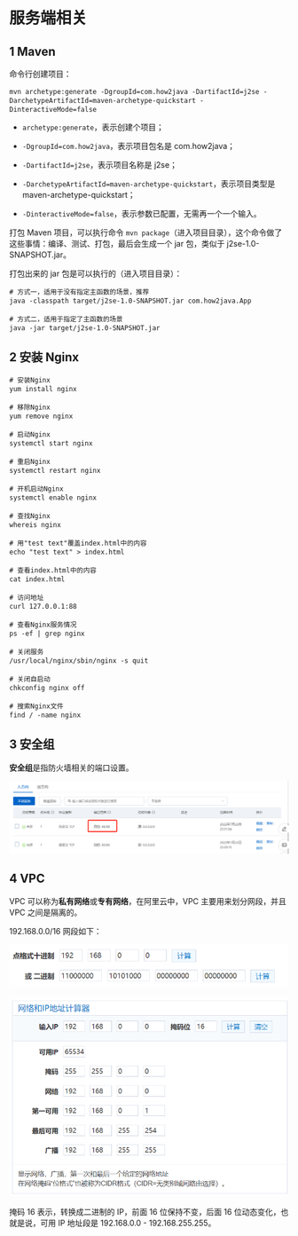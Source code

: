 # 服务端相关

## 1 Maven

命令行创建项目：

```shell
mvn archetype:generate -DgroupId=com.how2java -DartifactId=j2se -DarchetypeArtifactId=maven-archetype-quickstart -DinteractiveMode=false
```

- `archetype:generate`，表示创建个项目；

- `-DgroupId=com.how2java`，表示项目包名是 com.how2java；

- `-DartifactId=j2se`，表示项目名称是 j2se；

- `-DarchetypeArtifactId=maven-archetype-quickstart`，表示项目类型是 maven-archetype-quickstart；

- `-DinteractiveMode=false`，表示参数已配置，无需再一个一个输入。

打包 Maven 项目，可以执行命令 `mvn package`（进入项目目录），这个命令做了这些事情：编译、测试、打包，最后会生成一个 jar 包，类似于 j2se-1.0-SNAPSHOT.jar。

打包出来的 jar 包是可以执行的（进入项目目录）：

```shell
# 方式一，适用于没有指定主函数的场景，推荐
java -classpath target/j2se-1.0-SNAPSHOT.jar com.how2java.App

# 方式二，适用于指定了主函数的场景
java -jar target/j2se-1.0-SNAPSHOT.jar
```

## 2 安装 Nginx

```shell
# 安装Nginx
yum install nginx

# 移除Nginx
yum remove nginx

# 启动Nginx
systemctl start nginx

# 重启Nginx
systemctl restart nginx

# 开机启动Nginx
systemctl enable nginx

# 查找Nginx
whereis nginx

# 用"test text"覆盖index.html中的内容
echo "test text" > index.html

# 查看index.html中的内容
cat index.html

# 访问地址
curl 127.0.0.1:88

# 查看Nginx服务情况
ps -ef | grep nginx

# 关闭服务
/usr/local/nginx/sbin/nginx -s quit

# 关闭自启动
chkconfig nginx off

# 搜索Nginx文件
find / -name nginx
```

## 3 安全组

**安全组**是指防火墙相关的端口设置。

![image-20220722233546025](../images/image-20220722233546025.png)

## 4 VPC

VPC 可以称为**私有网络**或**专有网络**，在阿里云中，VPC 主要用来划分网段，并且 VPC 之间是隔离的。

192.168.0.0/16 网段如下：

![image-20220723002146859](../images/image-20220723002146859.png)

![image-20220723002206135](../images/image-20220723002206135.png)

掩码 16 表示，转换成二进制的 IP，前面 16 位保持不变，后面 16 位动态变化，也就是说，可用 IP 地址段是 192.168.0.0 - 192.168.255.255。

## 
